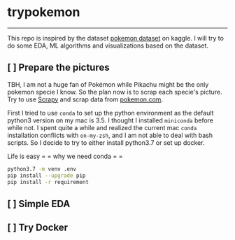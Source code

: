 # trypokemon
----

This repo is inspired by the dataset [pokemon dataset](https://www.kaggle.com/abcsds/pokemon) on kaggle. I will try to do some EDA, ML algorithms and visualizations based on the dataset.

## [ ] Prepare the pictures

TBH, I am not a huge fan of Pokémon while Pikachu might be the only pokemon specie I know. So the plan now is to scrap each specie's picture. Try to use [Scrapy](https://github.com/scrapy/scrapy) and scrap data from [pokemon.com](https://www.pokemon.com/us/pokedex/).

First I tried to use `conda` to set up the python environment as the default python3 version on my mac is 3.5. I thought I installed `miniconda` before while not. I spent quite a while and realized the current mac `conda` installation conflicts with `on-my-zsh`, and I am not able to deal with bash scripts. So I decide to try to either install python3.7 or set up docker.

Life is easy = = why we need conda = =
```sh
python3.7 -m venv .env
pip install --upgrade pip
pip install -r requirement
```

## [ ] Simple EDA



## [ ] Try Docker
